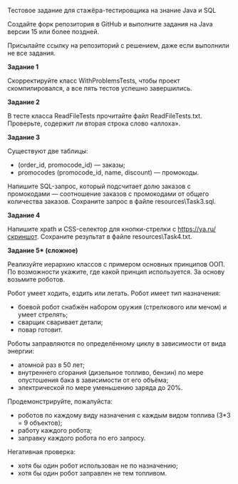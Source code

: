 Тестовое задание для стажёра-тестировщика на знание Java и SQL

Создайте форк репозитория в GitHub и выполните задания на Java версии 15 или более поздней.

Присылайте ссылку на репозиторий с решением, даже если выполнили не все задания.


**Задание 1**

Скорректируйте класс WithProblemsTests, чтобы проект скомпилировался, а все пять тестов успешно завершились.

**Задание 2**

В тесте класса ReadFileTests прочитайте файл ReadFileTests.txt. Проверьте, содержит ли вторая строка слово «аллоха».

**Задание 3**

Существуют две таблицы: 
*   (order_id, promocode_id) — заказы; 
* promocodes (promocode_id, name, discount) — промокоды.

Напишите SQL-запрос, который подсчитает долю заказов с промокодами — соотношение заказов с промокодами от общего количества заказов. Сохраните запрос в файле resources\Task3.sql.

**Задание 4**

Напишите xpath и CSS-селектор для кнопки-стрелки с https://ya.ru/ [cкриншот](https://disk.yandex.ru/i/Q5EAJdenTiY5Nw ). Сохраните результат в файле resources\Task4.txt.

**Задание 5\* (сложное)**

Реализуйте иерархию классов с примером основных принципов ООП. По возможности укажите, где какой принцип используется. За основу возьмите роботов. 

Робот умеет ходить, ездить или летать.
Робот имеет тип назначения:
* боевой робот снабжён набором оружия (стрелкового или мечом) и умеет стрелять;
* сварщик сваривает детали;
* повар готовит.

Роботы заправляются по определённому циклу в зависимости от вида энергии:
* атомной раз в 50 лет;
* внутреннего сгорания (дизельное топливо, бензин) по мере опустошения бака в зависимости от его объёма;
* электрической по мере уменьшению заряда до 20%.

Продемонстрируйте, пожалуйста:
* роботов по каждому виду назначения с каждым видом топлива (3*3 = 9 объектов);
* работу каждого робота;
* заправку каждого робота по его запросу.

Негативная проверка:
* хотя бы один робот использован не по назначению;
* хотя бы один робот заправлен не тем топливом.
